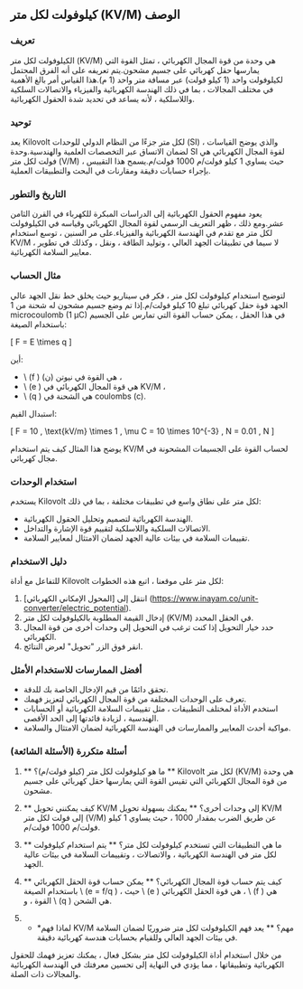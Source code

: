 ## كيلوفولت لكل متر (KV/M) الوصف

### تعريف
الكيلوفولت لكل متر (KV/M) هي وحدة من قوة المجال الكهربائي ، تمثل القوة التي يمارسها حقل كهربائي على جسيم مشحون.يتم تعريفه على أنه الفرق المحتمل لكيلوفولت واحد (1 كيلو فولت) عبر مسافة متر واحد (1 م).هذا القياس أمر بالغ الأهمية في مختلف المجالات ، بما في ذلك الهندسة الكهربائية والفيزياء والاتصالات السلكية واللاسلكية ، لأنه يساعد في تحديد شدة الحقول الكهربائية.

### توحيد
يعد Kilovolt لكل متر جزءًا من النظام الدولي للوحدات (SI) ، والذي يوضح القياسات لضمان الاتساق عبر التخصصات العلمية والهندسية.وحدة SI لقوة المجال الكهربائي هي فولت لكل متر (V/M) ، حيث يساوي 1 كيلو فولت/م 1000 فولت/م.يسمح هذا التقييس بإجراء حسابات دقيقة ومقارنات في البحث والتطبيقات العملية.

### التاريخ والتطور
يعود مفهوم الحقول الكهربائية إلى الدراسات المبكرة للكهرباء في القرن الثامن عشر.ومع ذلك ، ظهر التعريف الرسمي لقوة المجال الكهربائي وقياسه في الكيلوفولت لكل متر مع تقدم في الهندسة الكهربائية والفيزياء.على مر السنين ، توسع استخدام KV/M ، لا سيما في تطبيقات الجهد العالي ، وتوليد الطاقة ، ونقل ، وكذلك في تطوير معايير السلامة الكهربائية.

### مثال الحساب
لتوضيح استخدام كيلوفولت لكل متر ، فكر في سيناريو حيث يخلق خط نقل الجهد عالي الجهد قوة حقل كهربائي تبلغ 10 كيلو فولت/م.إذا تم وضع جسيم مشحون له شحنة من 1 microcoulomb (1 µC) في هذا الحقل ، يمكن حساب القوة التي تمارس على الجسيم باستخدام الصيغة:

\[ F = E \times q \]

أين:
- \ (f \) هي القوة في نيوتن (ن) ،
- \ (e \) هي قوة المجال الكهربائي في KV/M ،
- \ (q \) هي الشحنة في coulombs (c).

استبدال القيم:

\[ F = 10 \, \text{kV/m} \times 1 \, \mu C = 10 \times 10^{-3} \, N = 0.01 \, N \]

يوضح هذا المثال كيف يتم استخدام KV/M لحساب القوة على الجسيمات المشحونة في مجال كهربائي.

### استخدام الوحدات
يستخدم Kilovolt لكل متر على نطاق واسع في تطبيقات مختلفة ، بما في ذلك:
- الهندسة الكهربائية لتصميم وتحليل الحقول الكهربائية.
- الاتصالات السلكية واللاسلكية لتقييم قوة الإشارة والتداخل.
- تقييمات السلامة في بيئات عالية الجهد لضمان الامتثال لمعايير السلامة.

### دليل الاستخدام
للتفاعل مع أداة Kilovolt لكل متر على موقعنا ، اتبع هذه الخطوات:
1. انتقل إلى [المحول الإمكاني الكهربائي] (https://www.inayam.co/unit-converter/electric_potential).
2. إدخال القيمة المطلوبة بالكيلوفولت لكل متر (KV/M) في الحقل المحدد.
3. حدد خيار التحويل إذا كنت ترغب في التحويل إلى وحدات أخرى من قوة المجال الكهربائي.
4. انقر فوق الزر "تحويل" لعرض النتائج.

### أفضل الممارسات للاستخدام الأمثل
- تحقق دائمًا من قيم الإدخال الخاصة بك للدقة.
- تعرف على الوحدات المختلفة من قوة المجال الكهربائي لتعزيز فهمك.
- استخدم الأداة لمختلف التطبيقات ، مثل تقييمات السلامة الكهربائية أو الحسابات الهندسية ، لزيادة فائدتها إلى الحد الأقصى.
- مواكبة أحدث المعايير والممارسات في الهندسة الكهربائية لضمان الامتثال والسلامة.

### أسئلة متكررة (الأسئلة الشائعة)

1. ** ما هو كيلوفولت لكل متر (كيلو فولت/م)؟ **
Kilovolt لكل متر (KV/M) هي وحدة من قوة المجال الكهربائي التي تقيس القوة التي يمارسها حقل كهربائي على جسيم مشحون.

2. ** كيف يمكنني تحويل KV/M إلى وحدات أخرى؟ **
يمكنك بسهولة تحويل KV/M إلى فولت لكل متر (V/M) عن طريق الضرب بمقدار 1000 ، حيث يساوي 1 كيلو فولت/م 1000 فولت/م.

3. ** ما هي التطبيقات التي تستخدم كيلوفولت لكل متر؟ **
يتم استخدام كيلوفولت لكل متر في الهندسة الكهربائية ، والاتصالات ، وتقييمات السلامة في بيئات عالية الجهد.

4. ** كيف يتم حساب قوة المجال الكهربائي؟ **
يمكن حساب قوة الحقل الكهربائي باستخدام الصيغة \ (e = f/q \) ، حيث \ (e \) هي قوة الحقل الكهربائي ، \ (f \) هي القوة ، و \ (q \) هي الشحن.

5. * *لماذا فهم KV/M مهم؟ **
يعد فهم الكيلوفولت لكل متر ضروريًا لضمان السلامة في بيئات الجهد العالي وللقيام بحسابات هندسة كهربائية دقيقة.

من خلال استخدام أداة الكيلوفولت لكل متر بشكل فعال ، يمكنك تعزيز فهمك للحقول الكهربائية وتطبيقاتها ، مما يؤدي في النهاية إلى تحسين معرفتك في الهندسة الكهربائية والمجالات ذات الصلة.